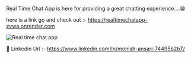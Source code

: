 Real Time Chat App is here for providing a great chatting experience....😁

here is a link go and check out :- https://realtimechatapp-zvwa.onrender.com

![Real time chat app](https://github.com/user-attachments/assets/a85dfd5e-4d79-4498-b5f6-17446fd11f41)

🔗 Linkedin Url :- https://www.linkedin.com/in/monish-ansari-74495b2b7/
